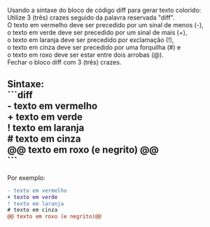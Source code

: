 Usando a sintaxe do bloco de código diff para gerar texto colorido:  
Utilize 3 (três) crazes seguido da palavra reservada "diff".  
O texto em vermelho deve ser precedido por um sinal de menos (-),  
o texto em verde deve ser precedido por um sinal de mais (+),  
o texto em laranja deve ser precedido por exclamação (!),  
o texto em cinza deve ser precedido por uma forquilha (#) e  
o texto em roxo deve ser estar entre dois arrobas (@).  
Fechar o bloco diff com 3 (três) crazes.

Sintaxe:  
\`\`\`diff  
\- texto em vermelho  
\+ texto em verde  
\! texto em laranja  
\# texto em cinza  
@@ texto em roxo (e negrito) @@   
\`\`\`  
---  


Por exemplo: 

```diff
- texto em vermelho
+ texto em verde
! texto em laranja
# texto em cinza
@@ texto em roxo (e negrito)@@   
```




